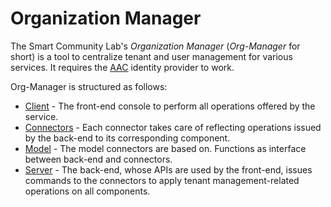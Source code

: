 # Organization Manager
The Smart Community Lab's _Organization Manager_ (_Org-Manager_ for short) is a tool to centralize tenant and user management for various services. It requires the [AAC](https://github.com/smartcommunitylab/AAC) identity provider to work.

Org-Manager is structured as follows:
- [Client](https://github.com/smartcommunitylab/AAC-Org/tree/master/client) - The front-end console to perform all operations offered by the service.
- [Connectors](https://github.com/smartcommunitylab/AAC-Org/tree/master/connectors) - Each connector takes care of reflecting operations issued by the back-end to its corresponding component.
- [Model](https://github.com/smartcommunitylab/AAC-Org/tree/master/model) - The model connectors are based on. Functions as interface between back-end and connectors.
- [Server](https://github.com/smartcommunitylab/AAC-Org/tree/master/server) - The back-end, whose APIs are used by the front-end, issues commands to the connectors to apply tenant management-related operations on all components.
